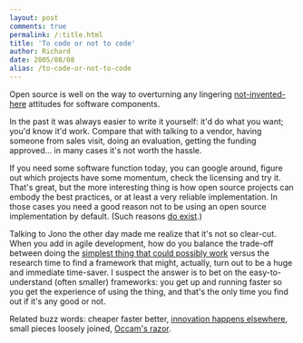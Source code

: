 ```yaml
---
layout: post
comments: true
permalink: /:title.html
title: 'To code or not to code'
author: Richard
date: 2005/08/08
alias: /to-code-or-not-to-code
---
```


Open source is well on the way to overturning any lingering
[not-invented-here][] attitudes for software components.

In the past it was always easier to write it yourself: it'd do what you
want; you'd know it'd work. Compare that with talking to a vendor,
having someone from sales visit, doing an evaluation, getting the
funding approved... in many cases it's not worth the hassle.

If you need some software function today, you can google around, figure
out which projects have some momentum, check the licensing and try it.
That's great, but the more interesting thing is how open source projects
can embody the best practices, or at least a very reliable
implementation. In those cases you need a good reason not to be using an
open source implementation by default. (Such reasons [do exist][].)

Talking to Jono the other day made me realize that it's not so
clear-cut. When you add in agile development, how do you balance the
trade-off between doing the [simplest thing that could possibly work][]
versus the research time to find a framework that might, actually, turn
out to be a huge and immediate time-saver. I suspect the answer is to
bet on the easy-to-understand (often smaller) frameworks: you get up and
running faster so you get the experience of using the thing, and that's
the only time you find out if it's any good or not.

Related buzz words: cheaper faster better, [innovation happens elsewhere][], small pieces loosely joined, [Occam's razor][].

  [not-invented-here]: http://en.wikipedia.org/wiki/Not_Invented_Here
  [do exist]: http://www.joelonsoftware.com/articles/fog0000000007.html
  [simplest thing that could possibly work]: http://xp.c2.com/DoTheSimplestThingThatCouldPossiblyWork.html
  [innovation happens elsewhere]: http://blogs.sun.com/roller/page/webmink?entry=innovation_happens_elsewhere
  [Occam's razor]: http://en.wikipedia.org/wiki/Occam%27s_Razor

